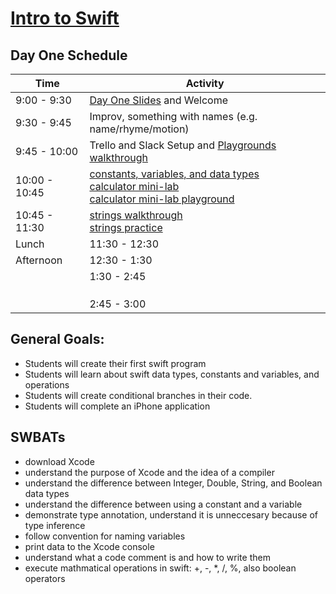 # [Intro to Swift](https://github.com/upperlinecode/intro-to-swift)
## Day One Schedule

| Time        | Activity      |
|-------------|---------------|
|9:00 - 9:30  | [Day One Slides](https://docs.google.com/a/upperlinecode.com/presentation/d/1gP5NZGm-_YRQTVAapUnB0ZUgJp3FsL0MI8wLbjzC97k/edit?usp=sharing) and Welcome
|9:30 - 9:45    | Improv, something with names (e.g. name/rhyme/motion)
|9:45 - 10:00  	| Trello and Slack Setup and [Playgrounds walkthrough](https://github.com/upperlinecode/intro-to-swift/blob/master/day-1/xcode-setup.md)
|10:00 - 10:45| [constants, variables, and data types](https://github.com/upperlinecode/intro-to-swift/blob/master/day-1/intro-constants-variables.md)<br>[calculator mini-lab](https://github.com/upperlinecode/intro-to-swift/blob/master/day-1/lab-calculator.md)<br>[calculator mini-lab playground](https://github.com/upperlinecode/ios-swift-calculator-lab/)
|10:45 - 11:30	   | [strings walkthrough](https://github.com/upperlinecode/intro-to-swift/blob/master/day-1/intro-string-methods.md)<br>[strings practice](https://github.com/upperlinecode/ios-swift-strings-practice)
Lunch 		            |   11:30 - 12:30      |
Afternoon                   |   12:30 - 1:30       | [conditionals walkthrough](https://github.com/upperlinecode/intro-to-swift/blob/master/day-1/conditionals-intro.md)<br>[conditionals-practice-1](https://github.com/upperlinecode/ios-swift-conditionals-practice-1)<br>[conditionals-practice-2](https://github.com/upperlinecode/ios-swift-conditionals-practice-2)
		            |   1:30 - 2:45        | Work on Labs
		            |                      | [calculator - level 2 - directions](https://github.com/upperlinecode/intro-to-swift/blob/master/day-1/calculator-level-2.md)<br>[calculator - level 2 - playground](https://github.com/upperlinecode/ios-swift-calculator-lab-level2)
		            |                      | [cash register - directions](https://github.com/upperlinecode/intro-to-swift/blob/master/day-1/lab-cash-register.md)<br>[cash register - playground](https://github.com/upperlinecode/ios-swift-cash-register-lab)
		            |                      | [about page lab](https://github.com/upperlinecode/intro-to-swift/blob/master/day-1/about-page-lab.md)<br>[about page project](https://github.com/upperlinecode/ios-swift-about-page-lab)
		            |   2:45 - 3:00        | Debrief





## General Goals: 
- Students will create their first swift program
- Students will learn about swift data types, constants and variables, and operations
- Students will create conditional branches in their code.
- Students will complete an iPhone application


## SWBATs
- download Xcode
- understand the purpose of Xcode and the idea of a compiler
- understand the difference between Integer, Double, String, and Boolean data types 
- understand the difference between using a constant and a variable
- demonstrate type annotation, understand it is unneccesary because of type inference
- follow convention for naming variables
- print data to the Xcode console
- understand what a code comment is and how to write them
- execute mathmatical operations in swift: +, -, *, /, %, also boolean operators

